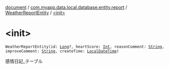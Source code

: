 [document](../../index.md) / [com.myapp.data.local.database.entity.report](../index.md) / [WeatherReportEntity](index.md) / [&lt;init&gt;](./-init-.md)

# &lt;init&gt;

`WeatherReportEntity(id: `[`Long`](https://kotlinlang.org/api/latest/jvm/stdlib/kotlin/-long/index.html)`?, heartScore: `[`Int`](https://kotlinlang.org/api/latest/jvm/stdlib/kotlin/-int/index.html)`, reasonComment: `[`String`](https://kotlinlang.org/api/latest/jvm/stdlib/kotlin/-string/index.html)`, improveComment: `[`String`](https://kotlinlang.org/api/latest/jvm/stdlib/kotlin/-string/index.html)`, createTime: `[`LocalDateTime`](https://developer.android.com/reference/java/time/LocalDateTime.html)`)`

感情日記_テーブル

